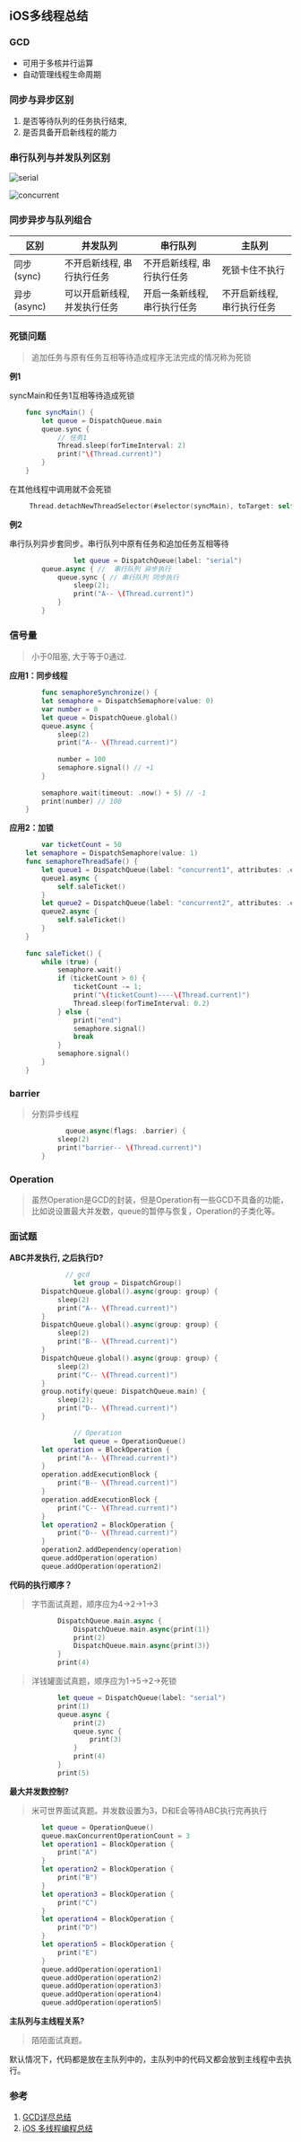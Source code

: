 ## iOS多线程总结

### GCD

- 可用于多核并行运算
- 自动管理线程生命周期

### 同步与异步区别

1. 是否等待队列的任务执行结束,
2. 是否具备开启新线程的能力

### 串行队列与并发队列区别

![serial](https://upload-images.jianshu.io/upload_images/1877784-4faca27116209f35.png)

![concurrent](https://upload-images.jianshu.io/upload_images/1877784-97f3931d1b187b11.png)

### 同步异步与队列组合

| 区别        | 并发队列                     | 串行队列                     | 主队列                     |
| ----------- | ---------------------------- | ---------------------------- | -------------------------- |
| 同步(sync)  | 不开启新线程, 串行执行任务   | 不开启新线程, 串行执行任务   | 死锁卡住不执行             |
| 异步(async) | 可以开启新线程, 并发执行任务 | 开启一条新线程, 串行执行任务 | 不开启新线程, 串行执行任务 |

### 死锁问题

> 追加任务与原有任务互相等待造成程序无法完成的情况称为死锁

**例1**

syncMain和任务1互相等待造成死锁

```swift
    func syncMain() {
        let queue = DispatchQueue.main
        queue.sync {
          	// 任务1
            Thread.sleep(forTimeInterval: 2)
            print("\(Thread.current)")
        }
    }
```

在其他线程中调用就不会死锁


```swift
	 Thread.detachNewThreadSelector(#selector(syncMain), toTarget: self, with: nil)
```

**例2**

串行队列异步套同步。串行队列中原有任务和追加任务互相等待

```swift
				let queue = DispatchQueue(label: "serial")
        queue.async { //  串行队列 异步执行
            queue.sync { // 串行队列 同步执行
                sleep(2);
                print("A-- \(Thread.current)")
            }
        }
```

### 信号量

> 小于0阻塞, 大于等于0通过.

**应用1：同步线程**

```swift
		func semaphoreSynchronize() {
        let semaphore = DispatchSemaphore(value: 0)
        var number = 0
        let queue = DispatchQueue.global()
        queue.async {
            sleep(2)
            print("A-- \(Thread.current)")
            
            number = 100
            semaphore.signal() // +1
        }
        
        semaphore.wait(timeout: .now() + 5) // -1
      	print(number) // 100
    }
```

**应用2：加锁**

```swift
		var ticketCount = 50
    let semaphore = DispatchSemaphore(value: 1)
    func semaphoreThreadSafe() {
        let queue1 = DispatchQueue(label: "concurrent1", attributes: .concurrent)
        queue1.async {
            self.saleTicket()
        }
        let queue2 = DispatchQueue(label: "concurrent2", attributes: .concurrent)
        queue2.async {
            self.saleTicket()
        }
    }
    
    func saleTicket() {
        while (true) {
            semaphore.wait()
            if (ticketCount > 0) {
                ticketCount -= 1;
                print("\(ticketCount)----\(Thread.current)")
                Thread.sleep(forTimeInterval: 0.2)
            } else {
                print("end")
                semaphore.signal()
                break
            }
            semaphore.signal()
        }
    }
```

### barrier

> 分割异步线程

```swift
			  queue.async(flags: .barrier) {
            sleep(2)
            print("barrier-- \(Thread.current)")
        }
```

### Operation

> 虽然Operation是GCD的封装，但是Operation有一些GCD不具备的功能，比如说设置最大并发数，queue的暂停与恢复，Operation的子类化等。

### 面试题

**ABC并发执行, 之后执行D?**

```swift
			  // gcd
				let group = DispatchGroup()
        DispatchQueue.global().async(group: group) {
            sleep(2)
            print("A-- \(Thread.current)")
        }
        DispatchQueue.global().async(group: group) {
            sleep(2)
            print("B-- \(Thread.current)")
        }
        DispatchQueue.global().async(group: group) {
            sleep(2)
            print("C-- \(Thread.current)")
        }
        group.notify(queue: DispatchQueue.main) {
            sleep(2);
            print("D-- \(Thread.current)")
        }
```

```swift
				// Operation
				let queue = OperationQueue()
        let operation = BlockOperation {
            print("A-- \(Thread.current)")
        }
        operation.addExecutionBlock {
            print("B-- \(Thread.current)")
        }
        operation.addExecutionBlock {
            print("C-- \(Thread.current)")
        }
        let operation2 = BlockOperation {
            print("D-- \(Thread.current)")
        }
        operation2.addDependency(operation)
        queue.addOperation(operation)
        queue.addOperation(operation2)
```

**代码的执行顺序？**

> 字节面试真题，顺序应为4->2->1->3

```swift
			DispatchQueue.main.async {
				DispatchQueue.main.async{print(1)}
				print(2)
				DispatchQueue.main.async{print(3)}
			}
			print(4)
```

> 洋钱罐面试真题，顺序应为1->5->2->死锁

```swift
			let queue = DispatchQueue(label: "serial")
			print(1)
			queue.async {
    			print(2)
    			queue.sync {
        			print(3)
    			}
    			print(4)
			}
			print(5)
```

**最大并发数控制?**

> 米可世界面试真题。并发数设置为3，D和E会等待ABC执行完再执行

```swift
        let queue = OperationQueue()
        queue.maxConcurrentOperationCount = 3
        let operation1 = BlockOperation {
            print("A")
        }
        let operation2 = BlockOperation {
            print("B")
        }
        let operation3 = BlockOperation {
            print("C")
        }
        let operation4 = BlockOperation {
            print("D")
        }
        let operation5 = BlockOperation {
            print("E")
        }
        queue.addOperation(operation1)
        queue.addOperation(operation2)
        queue.addOperation(operation3)
        queue.addOperation(operation4)
        queue.addOperation(operation5)
```

**主队列与主线程关系?**

> 陌陌面试真题。

默认情况下，代码都是放在主队列中的，主队列中的代码又都会放到主线程中去执行。

### 参考

1. [GCD详尽总结](https://www.jianshu.com/p/2d57c72016c6)
2. [iOS 多线程编程总结](https://github.com/bestswifter/blog/blob/master/articles/multi-thread-conclusion.md)





